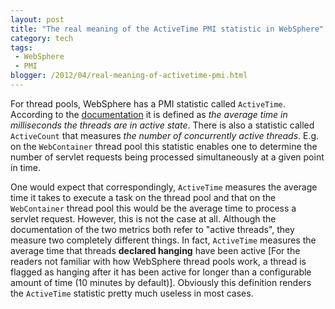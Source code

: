 ```yaml
---
layout: post
title: "The real meaning of the ActiveTime PMI statistic in WebSphere"
category: tech
tags:
 - WebSphere
 - PMI
blogger: /2012/04/real-meaning-of-activetime-pmi.html
---
```


For thread pools, WebSphere has a PMI statistic called `ActiveTime`. According to the [documentation][1]
it is defined as *the average time in milliseconds the threads are in active state*. There is also a
statistic called `ActiveCount` that measures *the number of concurrently active threads*. E.g. on the
`WebContainer` thread pool this statistic enables one to determine the number of servlet requests being
processed simultaneously at a given point in time.

One would expect that correspondingly, `ActiveTime` measures the average time it takes to execute a task
on the thread pool and that on the `WebContainer` thread pool this would be the average time to process
a servlet request. However, this is not the case at all. Although the documentation of the two metrics
both refer to "active threads", they measure two completely different things. In fact, `ActiveTime`
measures the average time that threads **declared hanging** have been active [For the readers not familiar
with how WebSphere thread pools work, a thread is flagged as hanging after it has been active for longer
than a configurable amount of time (10 minutes by default)]. Obviously this definition renders the
`ActiveTime` statistic pretty much useless in most cases.

[1]: http://publib.boulder.ibm.com/infocenter/wasinfo/v7r0/topic/com.ibm.websphere.nd.doc/info/ae/ae/rprf_datacounter9.html